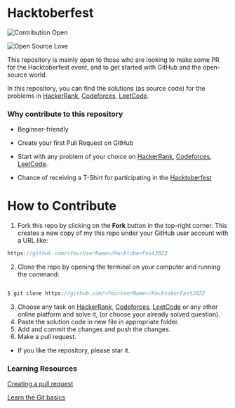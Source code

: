 #  Hacktoberfest

![Contribution Open](https://img.shields.io/badge/contributions-welcome-brightgreen.svg?style=flat)

![Open Source Love](https://badges.frapsoft.com/os/v1/open-source.svg?v=103)

This repository is mainly open to those who are looking to make some PR for the Hacktoberfest event, and to get started with GitHub and the open-source world.

In this repository, you can find the solutions (as source code) for the problems in [HackerRank](https://hackerrank.com), [Codeforces](https://codeforces.com), [LeetCode](https://leetcode.com).

###  Why contribute to this repository

- Beginner-friendly

- Create your first Pull Request on GitHub

- Start with any problem of your choice on [HackerRank](https://hackerrank.com), [Codeforces](https://codeforces.com), [LeetCode](https://leetcode.com).

- Chance of receiving a T-Shirt for participating in the [Hacktoberfest](https://hacktoberfest.digitalocean.com)

#  How to Contribute

1. Fork this repo by clicking on the **Fork** button in the top-right corner. This creates a new copy of my this repo under your GitHub user account with a URL like:

```javascript
https://github.com/<YourUserName>/HacktoberFest2022
```

2. Clone the repo by opening the terminal on your computer and running the command:

```javascript

$ git clone https://github.com/<YourUserName>/HacktoberFest2022

```
3. Choose any task on [HackerRank](https://hackerrank.com), [Codeforces](https://codeforces.com), [LeetCode](https://leetcode.com) or any other online platform and solve it, (or choose your already solved question).
4. Paste the solution code in new file in appropriate folder.
5. Add and commit the changes and push the changes.
6. Make a pull request.

- If you like the repository, please star it.

###  Learning Resources

[Creating a pull request](https://services.github.com/on-demand/intro-to-github/create-pull-request)

[Learn the Git basics](https://try.github.io)


